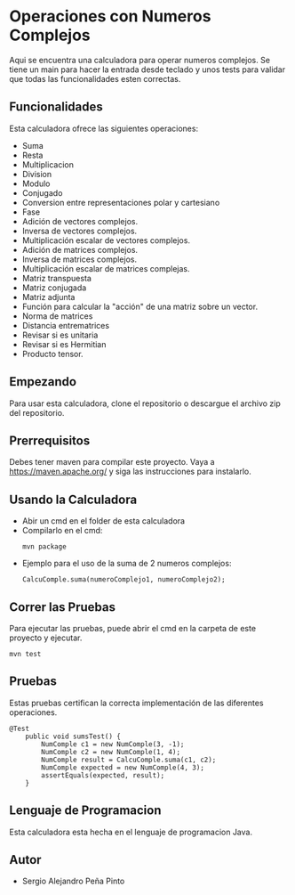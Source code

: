 # Operaciones con Numeros Complejos
Aqui se encuentra una calculadora para operar numeros complejos.
Se tiene un main para hacer la entrada desde teclado y unos tests para validar que todas las funcionalidades esten correctas.

## Funcionalidades
Esta calculadora ofrece las siguientes operaciones:
* Suma
* Resta
* Multiplicacion
* Division
* Modulo
* Conjugado
* Conversion entre representaciones polar y cartesiano
* Fase
* Adición de vectores complejos.
* Inversa de vectores complejos.
* Multiplicación escalar de vectores complejos.
* Adición de matrices complejos.
* Inversa de matrices complejos.
* Multiplicación escalar de matrices complejas.
* Matriz transpuesta
* Matriz conjugada
* Matriz adjunta
* Función para calcular la "acción" de una matriz sobre un vector.
* Norma de matrices
* Distancia entrematrices
* Revisar si es unitaria
* Revisar si es Hermitian
* Producto tensor.

## Empezando 
Para usar esta calculadora, clone el repositorio o descargue el archivo zip del repositorio.

## Prerrequisitos
Debes tener maven para compilar este proyecto. Vaya a https://maven.apache.org/ y siga las instrucciones para instalarlo.

## Usando la Calculadora
- Abir un cmd en el folder de esta calculadora
- Compilarlo en el cmd:
  ```
  mvn package
  ```
- Ejemplo para el uso de la suma de 2 numeros complejos:
  ```
  CalcuComple.suma(numeroComplejo1, numeroComplejo2);

## Correr las Pruebas
Para ejecutar las pruebas, puede abrir el cmd en la carpeta de este proyecto y ejecutar.
```
mvn test
```

## Pruebas
Estas pruebas certifican la correcta implementación de las diferentes operaciones.
```
@Test
	public void sumsTest() {
		NumComple c1 = new NumComple(3, -1);
		NumComple c2 = new NumComple(1, 4);
		NumComple result = CalcuComple.suma(c1, c2);
		NumComple expected = new NumComple(4, 3);
		assertEquals(expected, result);
	}
```
## Lenguaje de Programacion
Esta calculadora esta hecha en el lenguaje de programacion Java.

## Autor
- Sergio Alejandro Peña Pinto

